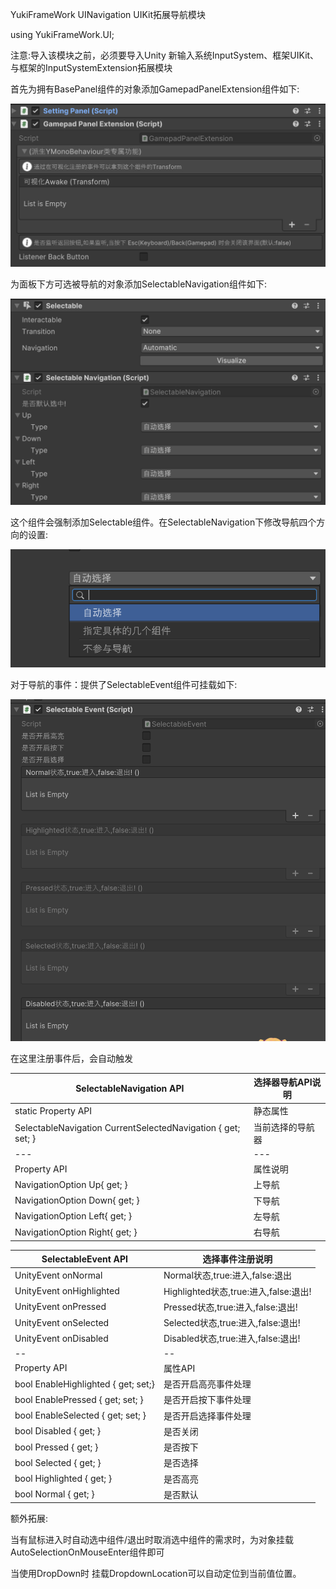 ﻿YukiFrameWork UINavigation UIKit拓展导航模块

using YukiFrameWork.UI;

注意:导入该模块之前，必须要导入Unity 新输入系统InputSystem、框架UIKit、与框架的InputSystemExtension拓展模块

首先为拥有BasePanel组件的对象添加GamepadPanelExtension组件如下:

![1](Texture/1.png)

为面板下方可选被导航的对象添加SelectableNavigation组件如下:

![1](Texture/2.png)

这个组件会强制添加Selectable组件。在SelectableNavigation下修改导航四个方向的设置:

![1](Texture/3.png)

对于导航的事件：提供了SelectableEvent组件可挂载如下:

![1](Texture/4.png)

在这里注册事件后，会自动触发

|SelectableNavigation API|选择器导航API说明|
|---|----|
|static Property API|静态属性|
|SelectableNavigation CurrentSelectedNavigation { get; set; }|当前选择的导航器|
|---|---|
|Property API|属性说明|
|NavigationOption Up{ get; }|上导航|
|NavigationOption Down{ get; }|下导航|
|NavigationOption Left{ get; }|左导航|
|NavigationOption Right{ get; }|右导航|

|SelectableEvent API|选择事件注册说明|
|--|--|
|UnityEvent onNormal|Normal状态,true:进入,false:退出|
|UnityEvent onHighlighted|Highlighted状态,true:进入,false:退出!|
|UnityEvent onPressed|Pressed状态,true:进入,false:退出!|
|UnityEvent onSelected|Selected状态,true:进入,false:退出!|
|UnityEvent onDisabled|Disabled状态,true:进入,false:退出!|
|--|--|
|Property API|属性API|
|bool EnableHighlighted { get; set;}|是否开启高亮事件处理|
|bool EnablePressed { get; set; }|是否开启按下事件处理|
|bool EnableSelected { get; set; }|是否开启选择事件处理|
|bool Disabled { get; }|是否关闭|
|bool Pressed { get; }|是否按下|
|bool Selected { get; }|是否选择|
|bool Highlighted { get; }|是否高亮|
|bool Normal { get; }|是否默认|

额外拓展:

当有鼠标进入时自动选中组件/退出时取消选中组件的需求时，为对象挂载AutoSelectionOnMouseEnter组件即可

当使用DropDown时 挂载DropdownLocation可以自动定位到当前值位置。